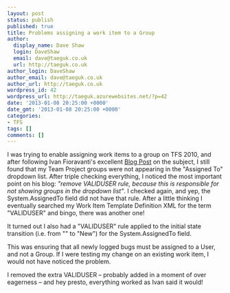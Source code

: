 ```yaml
---
layout: post
status: publish
published: true
title: Problems assigning a work item to a Group
author:
  display_name: Dave Shaw
  login: DaveShaw
  email: dave@taeguk.co.uk
  url: http://taeguk.co.uk
author_login: DaveShaw
author_email: dave@taeguk.co.uk
author_url: http://taeguk.co.uk
wordpress_id: 42
wordpress_url: http://taeguk.azurewebsites.net/?p=42
date: '2013-01-08 20:25:00 +0000'
date_gmt: '2013-01-08 20:25:00 +0000'
categories:
- TFS
tags: []
comments: []
---
```

I was trying to enable assigning work items to a group on TFS 2010, and after following Ivan Fioravanti's excellent [Blog Post](https://ivanfioravanti.wordpress.com/2011/04/04/assigning-a-work-item-to-a-group-in-tfs/) 
on the subject, I still found that my Team Project groups were not appearing in the "Assigned To" dropdown list. After triple checking everything, I noticed the most important point on his blog: *"remove VALIDUSER rule, because this is responsible for not showing groups in the dropdown list"*. I checked again, and yep, the System.AssignedTo field did not have that rule. After a little thinking I eventually searched my Work Item Template Definition XML for the term "VALIDUSER" and bingo, there was another one!

It turned out I also had a "VALIDUSER" rule applied to the initial state transition (i.e. from "" to "New") for the System.AssignedTo field.

This was ensuring that all newly logged bugs must be assigned to a User, and not a Group. If I were testing my change on an existing work item, I would not have noticed the problem.

I removed the extra VALIDUSER &ndash; probably added in a moment of over eagerness &ndash; and hey presto, everything worked as Ivan said it would!
